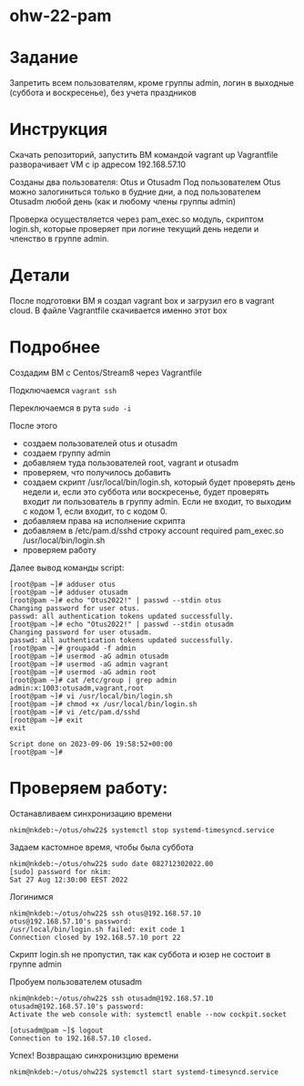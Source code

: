 # ohw-22-pam

# Задание
Запретить всем пользователям, кроме группы admin, логин в выходные (суббота и воскресенье), без учета праздников

# Инструкция
Скачать репозиторий, запустить ВМ командой vagrant up
Vagrantfile разворачивает VM с ip адресом 192.168.57.10

Созданы два пользователя: Otus и Otusadm
Под пользователем Otus можно залогиниться только в будние дни, а под пользователем Otusadm любой день (как и любому члены группы admin)

Проверка осуществляется через pam_exec.so модуль, скриптом login.sh, которые проверяет при логине текущий день недели и членство в группе admin.

# Детали
После подготовки ВМ я создал vagrant box и загрузил его в vagrant cloud. В файле Vagrantfile скачивается именно этот box

# Подробнее
Создадим ВМ с Centos/Stream8 через Vagrantfile

Подключаемся
```vagrant ssh```

Переключаемся в рута
```sudo -i```

После этого 
- создаем пользователей otus и otusadm
- создаем группу admin
- добавляем туда пользователей root, vagrant и otusadm
- проверяем, что получилось добавить
- создаем скрипт /usr/local/bin/login.sh, который будет проверять день недели и, если это суббота или воскресенье, будет проверять входит ли пользователь в группу admin.
Если не входит, то выходим с кодом 1, если входит, то с кодом 0.
- добавляем права на исполнение скрипта
- добавляем в /etc/pam.d/sshd строку account required pam_exec.so /usr/local/bin/login.sh
- проверяем работу

Далее вывод команды script:
```
[root@pam ~]# adduser otus
[root@pam ~]# adduser otusadm
[root@pam ~]# echo "Otus2022!" | passwd --stdin otus
Changing password for user otus.
passwd: all authentication tokens updated successfully.
[root@pam ~]# echo "Otus2022!" | passwd --stdin otusadm
Changing password for user otusadm.
passwd: all authentication tokens updated successfully.
[root@pam ~]# groupadd -f admin
[root@pam ~]# usermod -aG admin otusadm
[root@pam ~]# usermod -aG admin vagrant
[root@pam ~]# usermod -aG admin root
[root@pam ~]# cat /etc/group | grep admin
admin:x:1003:otusadm,vagrant,root
[root@pam ~]# vi /usr/local/bin/login.sh
[root@pam ~]# chmod +x /usr/local/bin/login.sh
[root@pam ~]# vi /etc/pam.d/sshd 
[root@pam ~]# exit
exit

Script done on 2023-09-06 19:58:52+00:00
[root@pam ~]# 
```
# Проверяем работу:

Останавливаем синхронизацию времени
```
nkim@nkdeb:~/otus/ohw22$ systemctl stop systemd-timesyncd.service
```

Задаем кастомное время, чтобы была суббота
```
nkim@nkdeb:~/otus/ohw22$ sudo date 082712302022.00
[sudo] password for nkim: 
Sat 27 Aug 12:30:00 EEST 2022
```

Логинимся
```
nkim@nkdeb:~/otus/ohw22$ ssh otus@192.168.57.10
otus@192.168.57.10's password: 
/usr/local/bin/login.sh failed: exit code 1
Connection closed by 192.168.57.10 port 22
```

Скрипт login.sh не пропустил, так как суббота и юзер не состоит в группе admin

Пробуем пользователем otusadm

```
nkim@nkdeb:~/otus/ohw22$ ssh otusadm@192.168.57.10
otusadm@192.168.57.10's password: 
Activate the web console with: systemctl enable --now cockpit.socket

[otusadm@pam ~]$ logout
Connection to 192.168.57.10 closed.
```

Успех! Возвращаю синхронизцию времени
```
nkim@nkdeb:~/otus/ohw22$ systemctl start systemd-timesyncd.service
```
